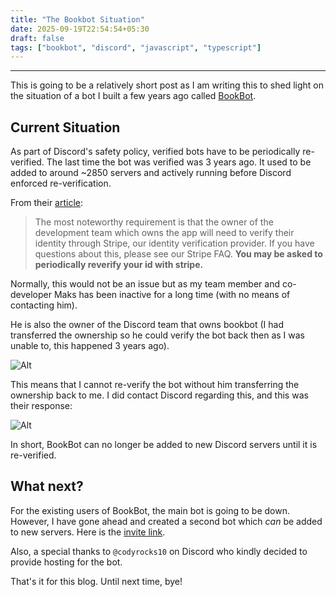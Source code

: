 ```yaml
---
title: "The Bookbot Situation"
date: 2025-09-19T22:54:54+05:30
draft: false
tags: ["bookbot", "discord", "javascript", "typescript"]
---
```


---

This is going to be a relatively short post as I am writing this to shed light on the situation of a bot I built a few years ago called [BookBot](https://github.com/rv178/bookbot).


## Current Situation

As part of Discord's safety policy, verified bots have to be periodically re-verified. The last time the bot was verified was 3 years ago.
It used to be added to around ~2850 servers and actively running before Discord enforced re-verification.

From their [article](https://support-dev.discord.com/hc/en-us/articles/23926564536471-How-Do-I-Get-My-App-Verified):
> The most noteworthy requirement is that the owner of the development team which owns the app will need to verify their identity through Stripe, our identity verification provider. If you have questions about this, please see our Stripe FAQ. __You may be asked to periodically reverify your id with stripe.__

Normally, this would not be an issue but as my team member and co-developer Maks has been inactive for a long time (with no means of contacting him).

He is also the owner of the Discord team that owns bookbot (I had transferred the ownership so he could verify the bot back then as I was unable to, this happened 3 years ago).

![Alt](https://files.catbox.moe/bz8cji.png)


This means that I cannot re-verify the bot without him transferring the ownership back to me. I did contact Discord regarding this, and this was
their response:

![Alt](https://files.catbox.moe/5upgz3.png)

In short, BookBot can no longer be added to new Discord servers until it is re-verified.


## What next?

For the existing users of BookBot, the main bot is going to be down. However, I have gone ahead and created a second bot which *can*
be added to new servers. Here is the [invite link](https://discord.com/api/oauth2/authorize?client_id=1418600171771789503&permissions=2147862592&scope=bot%20applications.commands).

Also, a special thanks to `@codyrocks10` on Discord who kindly decided to provide hosting for the bot.


That's it for this blog. Until next time, bye!


